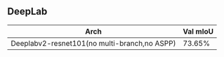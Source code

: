 
## DeepLab


Arch | Val mIoU
------------ | -------------
Deeplabv2-resnet101(no multi-branch,no ASPP) | 73.65%

